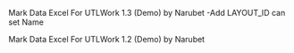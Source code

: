 Mark Data Excel For UTLWork 1.3 (Demo) by Narubet
-Add LAYOUT_ID can set Name



Mark Data Excel For UTLWork 1.2 (Demo) by Narubet

